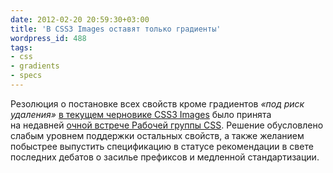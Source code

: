 ```yaml
---
date: 2012-02-20 20:59:30+03:00
title: 'В CSS3 Images оставят только градиенты'
wordpress_id: 488
tags:
- css
- gradients
- specs
---
```


Резолюция о постановке всех свойств кроме градиентов _«под риск удаления»_ [в текущем черновике CSS3 Images][1] было принята на недавней [очной встрече Рабочей группы CSS][2]. Решение обусловлено слабым уровнем поддержки остальных свойств, а также желанием побыстрее выпустить спецификацию в статусе рекомендации в свете последних дебатов о засилье префиксов и медленной стандартизации.

[1]: http://dev.w3.org/csswg/css3-images/
[2]: http://www.w3.org/blog/CSS/2012/02/19/resolutions-20/
